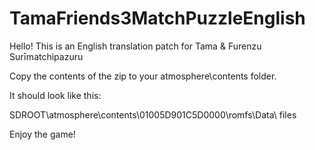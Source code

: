 # TamaFriends3MatchPuzzleEnglish

Hello! This is an English translation patch for Tama & Furenzu Surīmatchipazuru

Copy the contents of the zip to your atmosphere\contents folder.

It should look like this:

SDROOT\atmosphere\contents\01005D901C5D0000\romfs\Data\ files

Enjoy the game!

